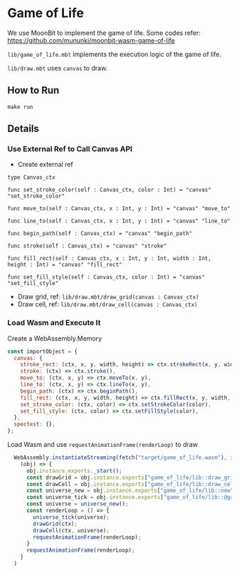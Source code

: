 # Game of Life
We use MoonBit to implement the game of life. Some codes refer: https://github.com/mununki/moonbit-wasm-game-of-life

`lib/game_of_life.mbt` implements the execution logic of the game of life.

`lib/draw.mbt` uses `canvas` to draw.

## How to Run
```
make run
```
## Details

### Use External Ref to Call Canvas API
* Create external ref
```
type Canvas_ctx

func set_stroke_color(self : Canvas_ctx, color : Int) = "canvas" "set_stroke_color"

func move_to(self : Canvas_ctx, x : Int, y : Int) = "canvas" "move_to"

func line_to(self : Canvas_ctx, x : Int, y : Int) = "canvas" "line_to"

func begin_path(self : Canvas_ctx) = "canvas" "begin_path"

func stroke(self : Canvas_ctx) = "canvas" "stroke"

func fill_rect(self : Canvas_ctx, x : Int, y : Int, width : Int, height : Int) = "canvas" "fill_rect"

func set_fill_style(self : Canvas_ctx, color : Int) = "canvas" "set_fill_style"
```
* Draw grid, ref: `lib/draw.mbt/draw_grid(canvas : Canvas_ctx)`
* Draw cell, ref: `lib/draw.mbt/draw_cell(canvas : Canvas_ctx)`
### Load Wasm and Execute It
Create a WebAssembly.Memory
```javascript
const importObject = {
  canvas: {
    stroke_rect: (ctx, x, y, width, height) => ctx.strokeRect(x, y, width, height),
    stroke: (ctx) => ctx.stroke(),
    move_to: (ctx, x, y) => ctx.moveTo(x, y),
    line_to: (ctx, x, y) => ctx.lineTo(x, y),
    begin_path: (ctx) => ctx.beginPath(),
    fill_rect: (ctx, x, y, width, height) => ctx.fillRect(x, y, width, height),
    set_stroke_color: (ctx, color) => ctx.setStrokeColor(color),
    set_fill_style: (ctx, color) => ctx.setFillStyle(color),
  },
  spectest: {},
};
```
Load Wasm and use `requestAnimationFrame(renderLoop)` to draw
```javascript
  WebAssembly.instantiateStreaming(fetch("target/game_of_life.wasm"), importObject).then(
    (obj) => {
      obj.instance.exports._start();
      const drawGrid = obj.instance.exports["game_of_life/lib::draw_grid"];
      const drawCell = obj.instance.exports["game_of_life/lib::draw_cell"];
      const universe_new = obj.instance.exports["game_of_life/lib::new"];
      const universe_tick = obj.instance.exports["game_of_life/lib::@game_of_life/lib.Universe::tick"];
      const universe = universe_new();
      const renderLoop = () => {
        universe_tick(universe);
        drawGrid(ctx);
        drawCell(ctx, universe);
        requestAnimationFrame(renderLoop);
      }
      requestAnimationFrame(renderLoop);
    }
  )
```